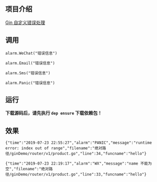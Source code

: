 ## 项目介绍

[Gin 自定义错误处理](https://github.com/xinliangnote/Go/blob/master/01-Gin框架/05-自定义错误处理.md)

## 调用

```
alarm.WeChat("错误信息")

alarm.Email("错误信息")

alarm.Sms("错误信息")

alarm.Panic("错误信息")
```

## 运行

**下载源码后，请先执行 `dep ensure` 下载依赖包！**

## 效果


```
{"time":"2019-07-23 22:55:27","alarm":"PANIC","message":"runtime error: index out of range","filename":"绝对路径/ginDemo/router/v1/product.go","line":34,"funcname":"hello"}
```

```
{"time":"2019-07-23 22:19:17","alarm":"WX","message":"name 不能为空","filename":"绝对路径/ginDemo/router/v1/product.go","line":33,"funcname":"hello"}
```